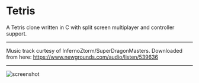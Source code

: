 # Tetris
A Tetris clone written in C with split screen multiplayer and controller support.

----

Music track curtesy of InfernoZtorm/SuperDragonMasters. 
Downloaded from here: https://www.newgrounds.com/audio/listen/539636

----

![screenshot](https://i.imgur.com/DCB95ux.png)
